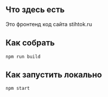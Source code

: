 ## Что здесь есть

Это фронтенд код сайта stihtok.ru

## Как собрать

```
npm run build
```

## Как запустить локально

```
npm start
```
